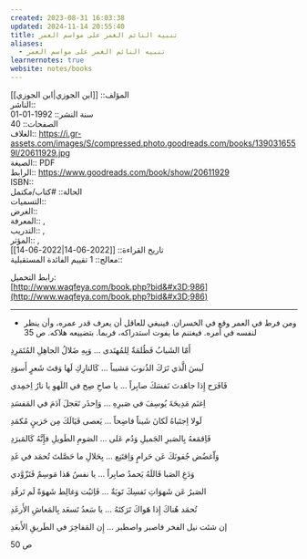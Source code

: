 ```yaml
---
created: 2023-08-31 16:03:38
updated: 2024-11-14 20:55:40
title: تنبيه النائم الغمر على مواسم العمر
aliases:
  - تنبيه النائم الغمر على مواسم العمر
learnernotes: true
website: notes/books
---
```


المؤلف:: [[ابن الجوزي|ابن الجوزي]]  
الناشر::  
سنة النشر:: 1992-01-01  
الصفحات:: 40  
الغلاف:: <https://i.gr-assets.com/images/S/compressed.photo.goodreads.com/books/1390316559l/20611929.jpg>  
الصيغة:: PDF  
الرابط:: <https://www.goodreads.com/book/show/20611929>  
ISBN::  
الحالة:: #كتاب/مكتمل  
التسميات::  
الغرض::  
المعرفة:: ,  
التدريب:: ,  
المؤثر:: ,  
تاريخ القراءة:: [[2022-06-14|2022-06-14]]  
معالج:: 1
تقييم الفائدة المستقبلية::

رابط التحميل:  
[http://www.waqfeya.com/book.php?bid&#x3D;986](http://www.waqfeya.com/book.php?bid&#x3D;986)

---

- ومن فرط في العمر وقع في الخسران. فينبغي للعاقل أن يعرف قدر عمره، وأن ينظر لنفسه في أمره. فيغتنم ما يفوت استدراكه، فربما. بتضييعه هلاكه. ص 35

أَمّا الشَبابُ فَظُلمَةٌ لِلمُهتَدى … وَبِهِ ضَلالُ الجاهِلِ المُتَمَرِدِ

لَيسَ الَّذي تَرَكَ الذُنوبَ مَشيباً … كَالتارِكِ لَها وَقتَ شَعرٍ أَسوَدِ

فَافَرَح إِذا جاهَدتَ نَفسَكَ صابِراً … يا صاحِ صِح في اللَهوِ يا نارُ اِخمِدي

اِغنَم مَدِيحَةَ يُوسِفَ في صَبرِهِ … وَاِحذَر تَعَجلَ آدَمَ في المَفسَدِ

لَولا اِجتَباهُ لَكانَ شَيناً فاضِحاً … يَعصى فَيَالَكَ مِن حَزينٍ مُكمَدِ

فَاِقمَعهُ بِالصَبرِ الجَميلِ وَدُم عَلى … الصَومِ الطَويلِ فإَِنَّهُ كَالمَبرَدِ

وَاّغضُض جُفونَكَ عَن حَرامٍ وَاِقتَنِع … بِحَلالِ ما حَصَّلتَ تُحمَد في غَدِ

وَدَعِ الصَبا فَاللَهُ يَحمدُ صابِراً … يا نفسُ هَذا مَوسِمٌ فَتَزّوَّدي

الصَبرُ عَن شَهوَاتِ نَفسِكَ تَوبَةٌ … فَاِثبُت وَغالِط شَهوَةً لَم تَرقُدِ

تُحمَد هُناكَ إِذا هَواكَ تَرَكتَهُ … يا سَعدُ تَسعَد بِالمَعاشِ الأَرغَدِ

إن شئت نيل الفخر فاصبر واصطبر … إِن المَفاخِرَ في الطَريقِ الأَبعَدِ

ص 50
